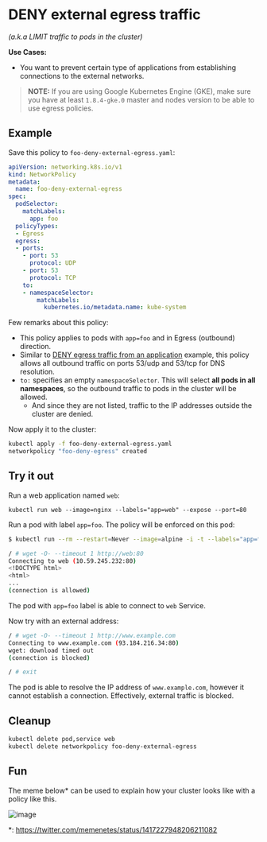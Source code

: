 # DENY external egress traffic

_(a.k.a LIMIT traffic to pods in the cluster)_

**Use Cases:**

- You want to prevent certain type of applications from establishing connections
  to the external networks.

> **NOTE:** If you are using Google Kubernetes Engine (GKE), make sure you have
> at least `1.8.4-gke.0` master and nodes version to be able to use egress
> policies.

## Example

Save this policy to `foo-deny-external-egress.yaml`:

```yaml
apiVersion: networking.k8s.io/v1
kind: NetworkPolicy
metadata:
  name: foo-deny-external-egress
spec:
  podSelector:
    matchLabels:
      app: foo
  policyTypes:
  - Egress
  egress:
  - ports:
    - port: 53
      protocol: UDP
    - port: 53
      protocol: TCP
    to:
    - namespaceSelector:
        matchLabels:
          kubernetes.io/metadata.name: kube-system
```

Few remarks about this policy:

* This policy applies to pods with `app=foo` and in Egress (outbound) direction.
* Similar to [DENY egress traffic from an
  application](11-deny-egress-traffic-from-an-application.md) example, this policy
  allows all outbound traffic on ports 53/udp and 53/tcp for DNS resolution.
* `to:` specifies an empty `namespaceSelector`. This will select **all pods in
  all namespaces**, so the outbound traffic to pods in the cluster will be
  allowed.
  * And since they are not listed, traffic to the IP addresses outside the cluster
    are denied.

Now apply it to the cluster:

```sh
kubectl apply -f foo-deny-external-egress.yaml
networkpolicy "foo-deny-egress" created
```

## Try it out

Run a web application named `web`:

    kubectl run web --image=nginx --labels="app=web" --expose --port=80

Run a pod with label `app=foo`. The policy will be enforced on this pod:

```sh
$ kubectl run --rm --restart=Never --image=alpine -i -t --labels="app=foo" test -- ash

/ # wget -O- --timeout 1 http://web:80
Connecting to web (10.59.245.232:80)
<!DOCTYPE html>
<html>
...
(connection is allowed)
```

The pod with `app=foo` label is able to connect to `web` Service.

Now try with an external address:

```sh
/ # wget -O- --timeout 1 http://www.example.com
Connecting to www.example.com (93.184.216.34:80)
wget: download timed out
(connection is blocked)

/ # exit
```

The pod is able to resolve the IP address of `www.example.com`, however it
cannot establish a connection. Effectively, external traffic is blocked.

## Cleanup

```sh
kubectl delete pod,service web
kubectl delete networkpolicy foo-deny-external-egress
```

## Fun

The meme below* can be used to explain how your cluster looks like with a policy like this.

![image](https://user-images.githubusercontent.com/14810215/126358758-5b14dcd3-79df-4f85-a248-ee6b36e2e90e.png)

*: https://twitter.com/memenetes/status/1417227948206211082


